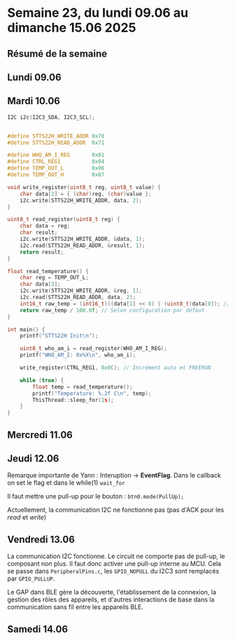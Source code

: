 # Semaine 23, du lundi 09.06 au dimanche 15.06 2025

## Résumé de la semaine

## Lundi 09.06

## Mardi 10.06

```c
I2C i2c(I2C3_SDA, I2C3_SCL);


#define STTS22H_WRITE_ADDR 0x70  
#define STTS22H_READ_ADDR  0x71

#define WHO_AM_I_REG       0x01
#define CTRL_REG1          0x04
#define TEMP_OUT_L         0x06
#define TEMP_OUT_H         0x07

void write_register(uint8_t reg, uint8_t value) {
    char data[2] = { (char)reg, (char)value };
    i2c.write(STTS22H_WRITE_ADDR, data, 2);
}

uint8_t read_register(uint8_t reg) {
    char data = reg;
    char result;
    i2c.write(STTS22H_WRITE_ADDR, &data, 1);
    i2c.read(STTS22H_READ_ADDR, &result, 1);
    return result;
}

float read_temperature() {
    char reg = TEMP_OUT_L;
    char data[2];
    i2c.write(STTS22H_WRITE_ADDR, &reg, 1);
    i2c.read(STTS22H_READ_ADDR, data, 2);
    int16_t raw_temp = (int16_t)((data[1] << 8) | (uint8_t)data[0]); // Little endian
    return raw_temp / 100.0f; // Selon configuration par défaut
}

int main() {
    printf("STTS22H Init\n");

    uint8_t who_am_i = read_register(WHO_AM_I_REG);
    printf("WHO_AM_I: 0x%X\n", who_am_i);

    write_register(CTRL_REG1, 0x0C); // Incrément auto et FREERUN

    while (true) {
        float temp = read_temperature();
        printf("Temperature: %.2f C\n", temp);
        ThisThread::sleep_for(1s);
    }
}

```

## Mercredi 11.06

## Jeudi 12.06

Remarque importante de Yann : Interuption -> **EventFlag**.
Dans le callback on set le flag et dans le while(1) `wait_for`

Il faut mettre une pull-up pour le bouton : `btn0.mode(PullUp);`

Actuellement, la communication I2C ne fonctionne pas (pas d'ACK pour les *read* et *write*)

## Vendredi 13.06

La communication I2C fonctionne. Le circuit ne comporte pas de pull-up, le composant non plus. Il faut donc activer 
une pull-up interne au MCU. Cela se passe dans `PeripheralPins.c`, les `GPIO_NOPULL` du I2C3 sont remplacés par `GPIO_PULLUP`. 

Le GAP dans BLE gère la découverte, l'établissement de la connexion, la gestion des rôles des appareils, et d'autres interactions de base dans la communication sans fil entre les appareils BLE.

## Samedi 14.06